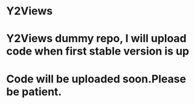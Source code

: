 Y2Views
======================================================================
Y2Views dummy repo, I will upload code when first stable version is up
======================================================================
Code will be uploaded soon.Please be patient.
======================================================================
